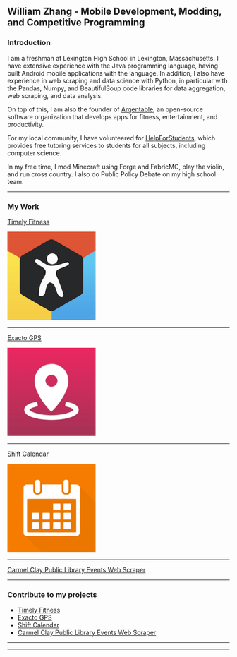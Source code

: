 ## William Zhang - Mobile Development, Modding, and Competitive Programming

### Introduction

I am a freshman at Lexington High School in Lexington, Massachusetts. I have extensive experience with the Java programming language, having built Android mobile applications with the language. In addition, I also have experience in web scraping and data science with Python, in particular with the Pandas, Numpy, and BeautifulSoup code libraries for data aggregation, web scraping, and data analysis.

On top of this, I am also the founder of [Argentable](https://www.argentable.github.io), an open-source software organization that develops apps for fitness, entertainment, and productivity.

For my local community, I have volunteered for [HelpForStudents](https://www.helpforstudents.org), which provides free tutoring services to students for all subjects, including computer science. 

In my free time, I mod Minecraft using Forge and FabricMC, play the violin, and run cross country. I also do Public Policy Debate on my high school team. 

---

### My Work

[Timely Fitness](/timely_fitness.md)

<img src="images/timely_fitness_logo.png?raw=true" alt="drawing" width="200"/>

---
[Exacto GPS](/exacto_gps.md)

<img src="images/exacto_gps_logo.png?raw=true" alt="drawing" width="200"/>

---
[Shift Calendar](/shift_calendar.md)

<img src="images/shift_calendar_logo.png?raw=true" alt="drawing" width="200"/>

---
[Carmel Clay Public Library Events Web Scraper](ccpl_web_scraper.md)

---

### Contribute to my projects

- [Timely Fitness](https://github.com/Argentable/Timely-Fitness#readme)
- [Exacto GPS](https://github.com/Argentable/Exacto-GPS#readme)
- [Shift Calendar](https://github.com/Argentable/Shift-Calendar#readme)
- [Carmel Clay Public Library Events Web Scraper](https://github.com/Anksharskarp/Python-Web-Crawler-Class-Course-Project#readme)
---




---
